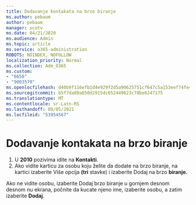 ```yaml
---
title: Dodavanje kontakata na brzo biranje
ms.author: pebaum
author: pebaum
manager: scotv
ms.date: 04/21/2020
ms.audience: Admin
ms.topic: article
ms.service: o365-administration
ROBOTS: NOINDEX, NOFOLLOW
localization_priority: Normal
ms.collection: Adm_O365
ms.custom:
- "6658"
- "9003570"
ms.openlocfilehash: d40b9f116efb1d4e929f2d5a90625751cf647c5a153eef74fe49ae09f1202263
ms.sourcegitcommit: b5f7da89a650d2915dc652449623c78be6247175
ms.translationtype: MT
ms.contentlocale: sr-Latn-RS
ms.lasthandoff: 08/05/2021
ms.locfileid: "53954567"
---
```

# <a name="add-contacts-to-speed-dial"></a>Dodavanje kontakata na brzo biranje

1. U  **2010** pozivima idite na  **Kontakti**.
2. Ako vidite karticu za osobu koju želite da dodate na brzo biranje, na kartici izaberite Više opcija **(tri** stavke) i izaberite Dodaj na brzo **biranje.**

Ako ne vidite osobu, izaberite Dodaj brzo biranje u gornjem desnom desnom nu ekrana, počnite da kucate njeno ime, izaberite osobu, a zatim izaberite **Dodaj**. 
